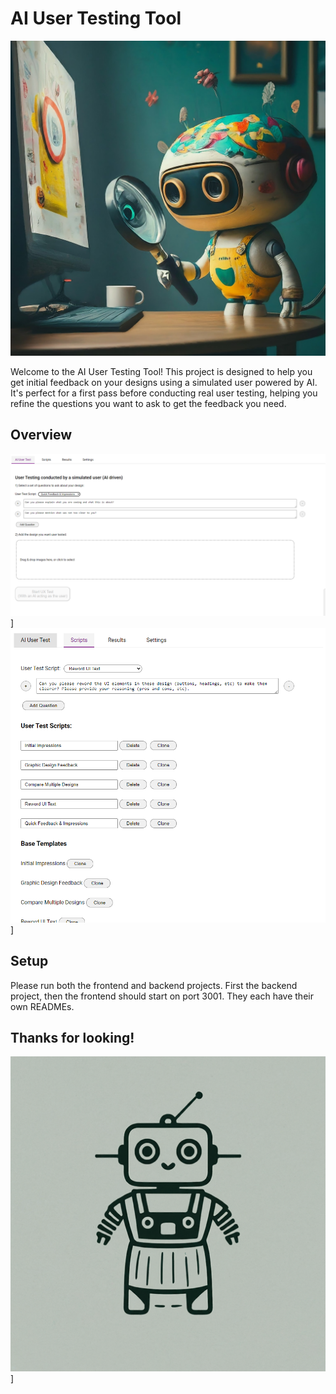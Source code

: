 # AI User Testing Tool
![Welcome](images/hero.jpeg)

Welcome to the AI User Testing Tool! This project is designed to help you get initial feedback on your designs using a simulated user powered by AI. It's perfect for a first pass before conducting real user testing, helping you refine the questions you want to ask to get the feedback you need.


## Overview

![Main](images/main.png)]
![Scripts](images/scripts.png)]



## Setup
Please run both the frontend and backend projects. First the backend project, then the frontend should start on port 3001.
They each have their own READMEs.


## Thanks for looking!

![Thanks](images/icon.png)]
